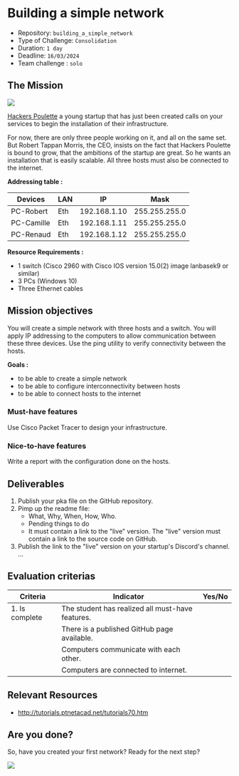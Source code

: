 # Building a simple network

- Repository: `building_a_simple_network`
- Type of Challenge: `Consolidation`
- Duration: `1 day`
- Deadline: `16/03/2024`
- Team challenge : `solo`

## The Mission

![](https://poulette.herokuapp.com/assets/img/hackers-poulette-logo.png)

[Hackers Poulette](http://estelle.daubry.be/projet/becode/formulaire/index.php#home) a young startup that has just been created calls on your services to begin the installation of their infrastructure. 

For now, there are only three people working on it, and all on the same set. But Robert Tappan Morris, the CEO, insists on the fact that Hackers Poulette is bound to grow, that the ambitions of the startup are great. So he wants an installation that is easily scalable. All three hosts must also be connected to the internet.

**Addressing table :**

| Devices | LAN | IP | Mask |
|---------|-----|----|------|
| PC-Robert | Eth | 192.168.1.10 | 255.255.255.0 | 
| PC-Camille | Eth | 192.168.1.11 | 255.255.255.0 |
| PC-Renaud | Eth | 192.168.1.12 | 255.255.255.0 |

**Resource Requirements :**
- 1 switch (Cisco 2960 with Cisco IOS version 15.0(2) image lanbasek9 or similar)
- 3 PCs (Windows 10)
- Three Ethernet cables


## Mission objectives 
You will create a simple network with three hosts and a switch. You will apply IP addressing to the computers to allow communication between these three devices. Use the ping utility to verify connectivity between the hosts.

**Goals :**
* to be able to create a simple network
* to be able to configure interconnectivity between hosts
* to be able to connect hosts to the internet

### Must-have features

Use Cisco Packet Tracer to design your infrastructure.

### Nice-to-have features

Write a report with the configuration done on the hosts.


## Deliverables
1. Publish your pka file on the GitHub repository.
2. Pimp up the readme file:
	- What, Why, When, How, Who.
	- Pending things to do
	- It must contain a link to the "live" version. The "live" version must contain a link to the source code on GitHub.
3. Publish the link to the "live" version on your startup's Discord's channel.
...

## Evaluation criterias
| Criteria       | Indicator                                                                             | Yes/No |
|----------------|---------------------------------------------------------------------------------------|--------|
| 1. Is complete | The student has realized all must-have features.                                      |        |
|                | There is a published GitHub page available.                                           |        |
|                | Computers communicate with each other.              					                 |        |
|                | Computers are connected to internet.              					                 |        |



## Relevant Resources
- http://tutorials.ptnetacad.net/tutorials70.htm


## Are you done?

So, have you created your first network? Ready for the next step?  

![](https://c.tenor.com/Ww1b8dvB3joAAAAC/sysadmin-hotline.gif)

